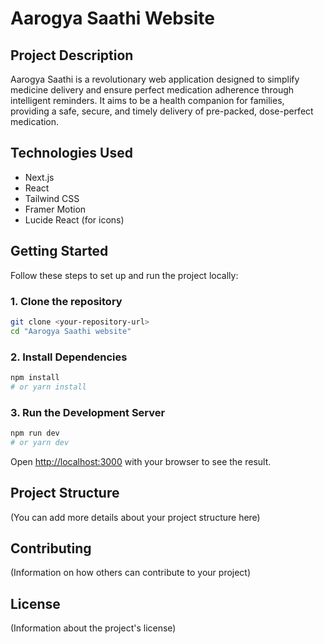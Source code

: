 # Aarogya Saathi Website

## Project Description

Aarogya Saathi is a revolutionary web application designed to simplify medicine delivery and ensure perfect medication adherence through intelligent reminders. It aims to be a health companion for families, providing a safe, secure, and timely delivery of pre-packed, dose-perfect medication.

## Technologies Used

- Next.js
- React
- Tailwind CSS
- Framer Motion
- Lucide React (for icons)

## Getting Started

Follow these steps to set up and run the project locally:

### 1. Clone the repository

```bash
git clone <your-repository-url>
cd "Aarogya Saathi website"
```

### 2. Install Dependencies

```bash
npm install
# or yarn install
```

### 3. Run the Development Server

```bash
npm run dev
# or yarn dev
```

Open [http://localhost:3000](http://localhost:3000) with your browser to see the result.

## Project Structure

(You can add more details about your project structure here)

## Contributing

(Information on how others can contribute to your project)

## License

(Information about the project's license)
